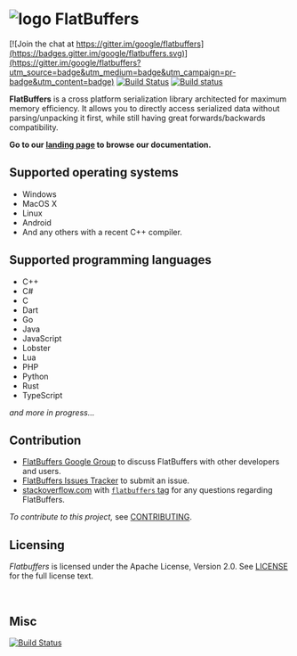 ![logo](http://google.github.io/flatbuffers/fpl_logo_small.png) FlatBuffers
===========

[![Join the chat at https://gitter.im/google/flatbuffers](https://badges.gitter.im/google/flatbuffers.svg)](https://gitter.im/google/flatbuffers?utm_source=badge&utm_medium=badge&utm_campaign=pr-badge&utm_content=badge)
[![Build Status](https://travis-ci.org/google/flatbuffers.svg?branch=master)](https://travis-ci.org/google/flatbuffers) [![Build status](https://ci.appveyor.com/api/projects/status/yg5idd2fnusv1n10?svg=true)](https://ci.appveyor.com/project/gwvo/flatbuffers)

**FlatBuffers** is a cross platform serialization library architected for
maximum memory efficiency. It allows you to directly access serialized data without parsing/unpacking it first, while still having great forwards/backwards compatibility.

**Go to our [landing page][] to browse our documentation.**

## Supported operating systems
* Windows
* MacOS X
* Linux
* Android
* And any others with a recent C++ compiler.

## Supported programming languages
* C++
* C#
* C
* Dart
* Go
* Java
* JavaScript
* Lobster
* Lua
* PHP
* Python
* Rust
* TypeScript

*and more in progress...*

## Contribution
* [FlatBuffers Google Group][] to discuss FlatBuffers with other developers and users.
* [FlatBuffers Issues Tracker][] to submit an issue.
* [stackoverflow.com][] with [`flatbuffers` tag][] for any questions regarding FlatBuffers.

*To contribute to this project,* see [CONTRIBUTING][].

## Licensing
*Flatbuffers* is licensed under the Apache License, Version 2.0. See [LICENSE][] for the full license text.

<br>

   [CONTRIBUTING]: http://github.com/google/flatbuffers/blob/master/CONTRIBUTING.md
   [`flatbuffers` tag]: https://stackoverflow.com/questions/tagged/flatbuffers
   [FlatBuffers Google Group]: https://groups.google.com/forum/#!forum/flatbuffers
   [FlatBuffers Issues Tracker]: http://github.com/google/flatbuffers/issues
   [stackoverflow.com]: http://stackoverflow.com/search?q=flatbuffers
   [landing page]: https://google.github.io/flatbuffers
   [LICENSE]: https://github.com/google/flatbuffers/blob/master/LICENSE.txt

## Misc

[![Build Status](https://dev.azure.com/thecbah/thecbah/_apis/build/status/TheCBaH.flatbuffers?branchName=master)](https://dev.azure.com/thecbah/thecbah/_build/latest?definitionId=1&branchName=master)
